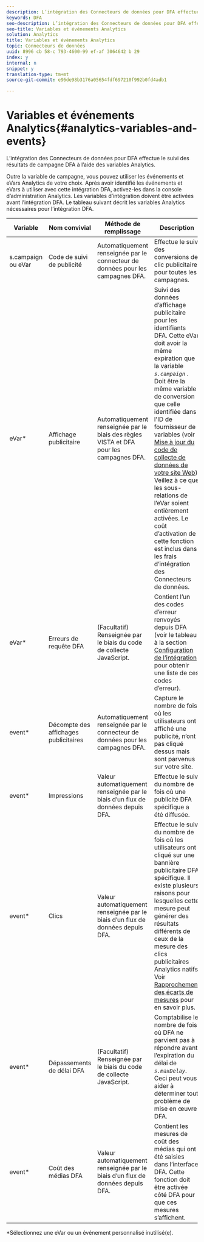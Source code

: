 ```yaml
---
description: L’intégration des Connecteurs de données pour DFA effectue le suivi des résultats de campagne DFA à l’aide des variables Analytics.
keywords: DFA
seo-description: L’intégration des Connecteurs de données pour DFA effectue le suivi des résultats de campagne DFA à l’aide des variables Analytics.
seo-title: Variables et événements Analytics
solution: Analytics
title: Variables et événements Analytics
topic: Connecteurs de données
uuid: 8996 cb 58-c 793-4600-99 ef-af 3064642 b 29
index: y
internal: n
snippet: y
translation-type: tm+mt
source-git-commit: e96de98b3176a05654fdf697210f992b0fd4adb1

---
```



# Variables et événements Analytics{#analytics-variables-and-events}

L’intégration des Connecteurs de données pour DFA effectue le suivi des résultats de campagne DFA à l’aide des variables Analytics.

Outre la variable de campagne, vous pouvez utiliser les événements et eVars Analytics de votre choix. Après avoir identifié les événements et eVars à utiliser avec cette intégration DFA, activez-les dans la console d’administration Analytics. Les variables d’intégration doivent être activées avant l’intégration DFA. Le tableau suivant décrit les variables Analytics nécessaires pour l’intégration DFA.

| Variable | Nom convivial | Méthode de remplissage | Description |
|---|---|---|---|
| s.campaign ou eVar | Code de suivi de publicité | Automatiquement renseignée par le connecteur de données pour les campagnes DFA. | Effectue le suivi des conversions de clic publicitaire pour toutes les campagnes. |
| eVar* | Affichage publicitaire | Automatiquement renseignée par le biais des règles VISTA et DFA pour les campagnes DFA. | Suivi des données d’affichage publicitaire pour les identifiants DFA. Cette eVar doit avoir la même expiration que la variable *`s.campaign`* . Doit être la même variable de conversion que celle identifiée dans l'ID de fournisseur de variables (voir [Mise à jour du code de collecte de données de votre site Web](../dfa-data-connector-analytics/dfa-integration/dfa-web-site-updates/dfa-update-data-collection-code.md#concept-8c108723ea0b4cc9a8c5cdc2d05894e3)). Veillez à ce que les sous-relations de l’eVar soient entièrement activées. Le coût d’activation de cette fonction est inclus dans les frais d’intégration des Connecteurs de données. |
| eVar* | Erreurs de requête DFA | (Facultatif) Renseignée par le biais du code de collecte JavaScript. | Contient l’un des codes d’erreur renvoyés depuis DFA (voir le tableau à la section [Configuration de l’intégration](../dfa-data-connector-analytics/dfa-integration/dfa-integration.md#concept-cf33e1051c73452cbd26e950d0293858) pour obtenir une liste de ces codes d’erreur). |
| event* | Décompte des affichages publicitaires | Automatiquement renseignée par le connecteur de données pour les campagnes DFA. | Capture le nombre de fois où les utilisateurs ont affiché une publicité, n’ont pas cliqué dessus mais sont parvenus sur votre site. |
| event* | Impressions | Valeur automatiquement renseignée par le biais d’un flux de données depuis DFA. | Effectue le suivi du nombre de fois où une publicité DFA spécifique a été diffusée. |
| event* | Clics | Valeur automatiquement renseignée par le biais d’un flux de données depuis DFA. | Effectue le suivi du nombre de fois où les utilisateurs ont cliqué sur une bannière publicitaire DFA spécifique. Il existe plusieurs raisons pour lesquelles cette mesure peut générer des résultats différents de ceux de la mesure des clics publicitaires Analytics natifs. Voir [Rapprochement des écarts de mesures](../dfa-data-connector-analytics/dfa-reconciling-metric-discrepancies/dfa-reconciling-metric-discrepancies.md#concept-8c31ebe761ca4b3fab1e3a18ef5d098f) pour en savoir plus. |
| event* | Dépassements de délai DFA | (Facultatif) Renseignée par le biais du code de collecte JavaScript. | Comptabilise le nombre de fois où DFA ne parvient pas à répondre avant l’expiration du délai de *`s.maxDelay`*. Ceci peut vous aider à déterminer tout problème de mise en œuvre DFA. |
| event* | Coût des médias DFA | Valeur automatiquement renseignée par le biais d’un flux de données depuis DFA. | Contient les mesures de coût des médias qui ont été saisies dans l’interface DFA. Cette fonction doit être activée côté DFA pour que ces mesures s’affichent. |

*Sélectionnez une eVar ou un événement personnalisé inutilisé(e).
